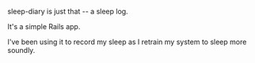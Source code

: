 sleep-diary is just that -- a sleep log.

It's a simple Rails app.

I've been using it to record my sleep as I retrain my system to sleep more soundly.
